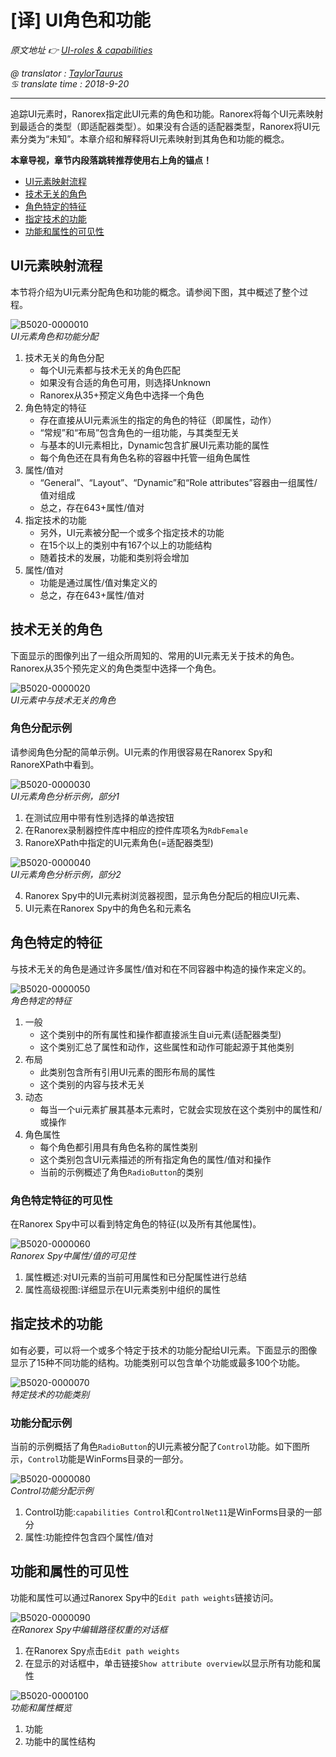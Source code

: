 # [译] UI角色和功能

*原文地址 👉 [UI-roles & capabilities][0]*

*@ translator : [TaylorTaurus](https://github.com/taylortaurus)*    
*♋ translate time : 2018-9-20*    

---

追踪UI元素时，Ranorex指定此UI元素的角色和功能。Ranorex将每个UI元素映射到最适合的类型（即适配器类型）。如果没有合适的适配器类型，Ranorex将UI元素分类为“未知”。本章介绍和解释将UI元素映射到其角色和功能的概念。

**本章导视，章节内段落跳转推荐使用右上角的锚点！**

- [UI元素映射流程](#UI元素映射流程)
- [技术无关的角色](#技术无关的角色)
- [角色特定的特征](#角色特定的特征)
- [指定技术的功能](#指定技术的功能)
- [功能和属性的可见性](#功能和属性的可见性)

## UI元素映射流程

本节将介绍为UI元素分配角色和功能的概念。请参阅下图，其中概述了整个过程。

![B5020-0000010](https://gitee.com/taylortaurus/RX_UserGuide_GitBook_Picbed/raw/master/RanorexSpy/B5020-0000010.png)  
*UI元素角色和功能分配*

1. 技术无关的角色分配
    -  每个UI元素都与技术无关的角色匹配
    - 如果没有合适的角色可用，则选择Unknown
    - Ranorex从35+预定义角色中选择一个角色
2. 角色特定的特征
    - 存在直接从UI元素派生的指定的角色的特征（即属性，动作）
    - “常规”和“布局”包含角色的一组功能，与其类型无关
    - 与基本的UI元素相比，Dynamic包含扩展UI元素功能的属性
    - 每个角色还在具有角色名称的容器中托管一组角色属性
3. 属性/值对
    - “General”、“Layout”、“Dynamic”和“Role attributes”容器由一组属性/值对组成
    - 总之，存在643+属性/值对
4. 指定技术的功能
    - 另外，UI元素被分配一个或多个指定技术的功能
    - 在15个以上的类别中有167个以上的功能结构
    - 随着技术的发展，功能和类别将会增加
5. 属性/值对
    - 功能是通过属性/值对集定义的
    - 总之，存在643+属性/值对
  
## 技术无关的角色

下面显示的图像列出了一组众所周知的、常用的UI元素无关于技术的角色。Ranorex从35个预先定义的角色类型中选择一个角色。

![B5020-0000020](https://gitee.com/taylortaurus/RX_UserGuide_GitBook_Picbed/raw/master/RanorexSpy/B5020-0000020.png)  
*UI元素中与技术无关的角色*  

### 角色分配示例

请参阅角色分配的简单示例。UI元素的作用很容易在Ranorex Spy和RanoreXPath中看到。

![B5020-0000030](https://gitee.com/taylortaurus/RX_UserGuide_GitBook_Picbed/raw/master/RanorexSpy/B5020-0000030.png)  
*UI元素角色分析示例，部分1*

1. 在测试应用中带有性别选择的单选按钮
2. 在Ranorex录制器控件库中相应的控件库项名为`RdbFemale`
3. RanoreXPath中指定的UI元素角色(=适配器类型)

![B5020-0000040](https://gitee.com/taylortaurus/RX_UserGuide_GitBook_Picbed/raw/master/RanorexSpy/B5020-0000040.png)  
*UI元素角色分析示例，部分2*

4. Ranorex Spy中的UI元素树浏览器视图，显示角色分配后的相应UI元素、
5. UI元素在Ranorex Spy中的角色名和元素名

## 角色特定的特征

与技术无关的角色是通过许多属性/值对和在不同容器中构造的操作来定义的。

![B5020-0000050](https://gitee.com/taylortaurus/RX_UserGuide_GitBook_Picbed/raw/master/RanorexSpy/B5020-0000050.png)  
*角色特定的特征*  

1. 一般
    - 这个类别中的所有属性和操作都直接派生自ui元素(适配器类型)
    - 这个类别汇总了属性和动作，这些属性和动作可能起源于其他类别
2. 布局
    - 此类别包含所有引用UI元素的图形布局的属性
    - 这个类别的内容与技术无关 
3. 动态
    - 每当一个ui元素扩展其基本元素时，它就会实现放在这个类别中的属性和/或操作
4. 角色属性
    - 每个角色都引用具有角色名称的属性类别
    - 这个类别包含UI元素描述的所有指定角色的属性/值对和操作
    - 当前的示例概述了角色`RadioButton`的类别

### 角色特定特征的可见性

在Ranorex Spy中可以看到特定角色的特征(以及所有其他属性)。

![B5020-0000060](https://gitee.com/taylortaurus/RX_UserGuide_GitBook_Picbed/raw/master/RanorexSpy/B5020-0000060.png)  
*Ranorex Spy中属性/值的可见性*

1. 属性概述:对UI元素的当前可用属性和已分配属性进行总结
2. 属性高级视图:详细显示在UI元素类别中组织的属性

## 指定技术的功能

如有必要，可以将一个或多个特定于技术的功能分配给UI元素。下面显示的图像显示了15种不同功能的结构。功能类别可以包含单个功能或最多100个功能。

![B5020-0000070](https://gitee.com/taylortaurus/RX_UserGuide_GitBook_Picbed/raw/master/RanorexSpy/B5020-0000070.png)  
*特定技术的功能类别*  

### 功能分配示例

当前的示例概括了角色`RadioButton`的UI元素被分配了`Control`功能。如下图所示，`Control`功能是WinForms目录的一部分。

![B5020-0000080](https://gitee.com/taylortaurus/RX_UserGuide_GitBook_Picbed/raw/master/RanorexSpy/B5020-0000080.png)  
*Control功能分配示例*  

1. Control功能:`capabilities Control`和`ControlNet11`是WinForms目录的一部分
2. 属性:功能控件包含四个属性/值对

## 功能和属性的可见性

功能和属性可以通过Ranorex Spy中的`Edit path weights`链接访问。

![B5020-0000090](https://gitee.com/taylortaurus/RX_UserGuide_GitBook_Picbed/raw/master/RanorexSpy/B5020-0000090.png)  
*在Ranorex Spy中编辑路径权重的对话框*  

1. 在Ranorex Spy点击`Edit path weights`
2. 在显示的对话框中，单击链接`Show attribute overview`以显示所有功能和属性

![B5020-0000100](https://gitee.com/taylortaurus/RX_UserGuide_GitBook_Picbed/raw/master/RanorexSpy/B5020-0000100.png)  
*功能和属性概览*  

1. 功能
2. 功能中的属性结构


[0]: https://www.ranorex.com/help/latest/ranorex-studio-advanced/ui-elements/ui-roles-capabilities/

